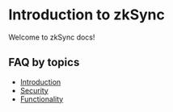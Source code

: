 # Introduction to zkSync

Welcome to zkSync docs!

## FAQ by topics

- [Introduction](intro)
- [Security](security)
- [Functionality](functionality)